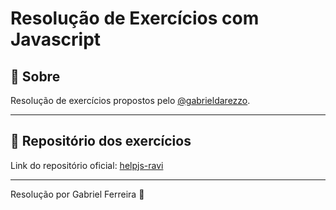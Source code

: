 # Resolução de Exercícios com Javascript

## :book: Sobre

Resolução de exercícios propostos pelo [@gabrieldarezzo](https://github.com/gabrieldarezzo).

---
## :link: Repositório dos exercícios
Link do repositório oficial: [helpjs-ravi](https://github.com/gabrieldarezzo/helpjs-ravi)


---
Resolução por Gabriel Ferreira :rocket:
